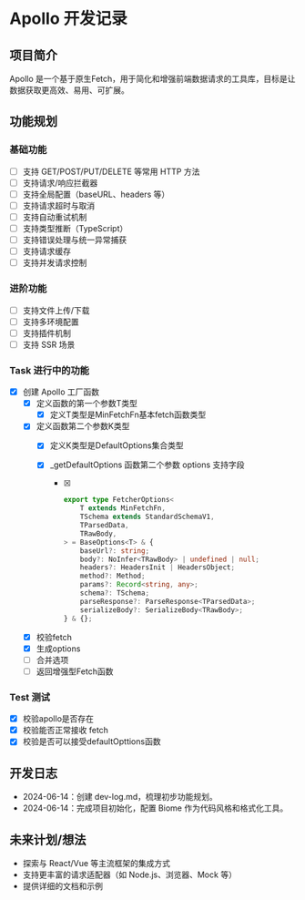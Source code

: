 # Apollo 开发记录

## 项目简介

Apollo 是一个基于原生Fetch，用于简化和增强前端数据请求的工具库，目标是让数据获取更高效、易用、可扩展。

## 功能规划

### 基础功能

- [ ] 支持 GET/POST/PUT/DELETE 等常用 HTTP 方法
- [ ] 支持请求/响应拦截器
- [ ] 支持全局配置（baseURL、headers 等）
- [ ] 支持请求超时与取消
- [ ] 支持自动重试机制
- [ ] 支持类型推断（TypeScript）
- [ ] 支持错误处理与统一异常捕获
- [ ] 支持请求缓存
- [ ] 支持并发请求控制

### 进阶功能

- [ ] 支持文件上传/下载
- [ ] 支持多环境配置
- [ ] 支持插件机制
- [ ] 支持 SSR 场景

### Task 进行中的功能

- [x] 创建 Apollo 工厂函数
  - [x] 定义函数的第一个参数T类型
    - [x] 定义T类型是MinFetchFn基本fetch函数类型
  - [x] 定义函数第二个参数K类型
    - [x] 定义K类型是DefaultOptions集合类型
    
    - [x] _getDefaultOptions 函数第二个参数 options 支持字段
    
      - [x] ```ts
        export type FetcherOptions<
        	T extends MinFetchFn,
        	TSchema extends StandardSchemaV1,
        	TParsedData,
        	TRawBody,
        > = BaseOptions<T> & {
        	baseUrl?: string;
        	body?: NoInfer<TRawBody> | undefined | null;
        	headers?: HeadersInit | HeadersObject;
        	method?: Method;
        	params?: Record<string, any>;
        	schema?: TSchema;
        	parseResponse?: ParseResponse<TParsedData>;
        	serializeBody?: SerializeBody<TRawBody>;
        } & {};
        ```
    
  - [x] 校验fetch
  - [x] 生成options
  - [ ] 合并选项
  - [ ] 返回增强型Fetch函数

### Test 测试

- [x] 校验apollo是否存在
- [x] 校验能否正常接收 fetch
- [x] 校验是否可以接受defaultOpttions函数

## 开发日志

- 2024-06-14：创建 dev-log.md，梳理初步功能规划。
- 2024-06-14：完成项目初始化，配置 Biome 作为代码风格和格式化工具。

## 未来计划/想法

- 探索与 React/Vue 等主流框架的集成方式
- 支持更丰富的请求适配器（如 Node.js、浏览器、Mock 等）
- 提供详细的文档和示例
